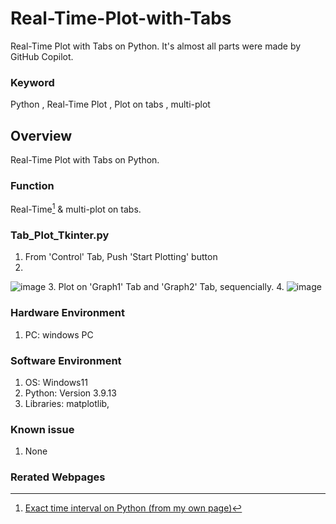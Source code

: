# Real-Time-Plot-with-Tabs
Real-Time Plot with Tabs on Python. It's almost all parts were made by GitHub Copilot.

### Keyword
Python , Real-Time Plot , Plot on tabs , multi-plot

## Overview
Real-Time Plot with Tabs on Python.

### Function
Real-Time[^1] & multi-plot on tabs.

### Tab_Plot_Tkinter.py
1. From 'Control' Tab, Push 'Start Plotting' button
2. 
![image](https://github.com/user-attachments/assets/9ba036d5-686e-4a59-b9bd-923ae4d34c06)
3. Plot on 'Graph1' Tab and 'Graph2' Tab, sequencially.
4. 
![image](https://github.com/user-attachments/assets/49489af3-0c0c-4bf5-86c0-19d6ecc3d725)



### Hardware Environment
 1. PC: windows PC
     
### Software Environment
  1. OS: Windows11
  2. Python: Version 3.9.13
  3. Libraries: matplotlib, 
     
### Known issue
  1. None
     
### Rerated Webpages
[^1]: [Exact time interval on Python (from my own page)](https://github.com/Its-OK-Wakamatsu-san/Exact_time_interval_using_-time.sleep-)
